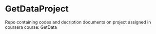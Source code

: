 GetDataProject
==============

Repo containing codes and decription documents on project assigned in coursera course: GetData

